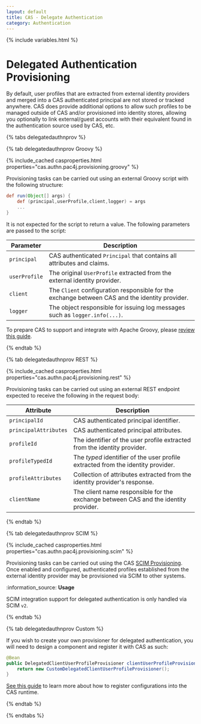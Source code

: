 ```yaml
---
layout: default
title: CAS - Delegate Authentication
category: Authentication
---
```


{% include variables.html %}

# Delegated Authentication Provisioning

By default, user profiles that are extracted from external identity providers and merged into a CAS
authenticated principal are not stored or tracked anywhere. CAS does provide additional options to allow
such profiles to be managed outside of CAS and/or provisioned into identity stores, allowing you optionally to link
external/guest accounts with their equivalent found in the authentication source used by CAS, etc.
      
{% tabs delegatedauthnprov %}

{% tab delegatedauthnprov <i class="fa fa-file-code px-1"></i>Groovy %}

{% include_cached casproperties.html properties="cas.authn.pac4j.provisioning.groovy" %}

Provisioning tasks can be carried out using an external Groovy script with the following structure:

```groovy
def run(Object[] args) {
    def (principal,userProfile,client,logger) = args
    ...
}
```

It is not expected for the script to return a value. The following parameters are passed to the script:

| Parameter     | Description                                                                                    |
|---------------|------------------------------------------------------------------------------------------------|
| `principal`   | CAS authenticated `Principal` that contains all attributes and claims.                         |
| `userProfile` | The original `UserProfile` extracted from the external identity provider.                      |
| `client`      | The `Client` configuration responsible for the exchange between CAS and the identity provider. |
| `logger`      | The object responsible for issuing log messages such as `logger.info(...)`.                    |

To prepare CAS to support and integrate with Apache Groovy, please [review this guide](../integration/Apache-Groovy-Scripting.html).

{% endtab %}

{% tab delegatedauthnprov REST %}

{% include_cached casproperties.html properties="cas.authn.pac4j.provisioning.rest" %}

Provisioning tasks can be carried out using an external REST endpoint expected to 
receive the following in the request body:

| Attribute             | Description                                                                         |
|-----------------------|-------------------------------------------------------------------------------------|
| `principalId`         | CAS authenticated principal identifier.                                             |
| `principalAttributes` | CAS authenticated principal attributes.                                             |
| `profileId`           | The identifier of the user profile extracted from the identity provider.            |
| `profileTypedId`      | The *typed* identifier of the user profile extracted from the identity provider.    |
| `profileAttributes`   | Collection of attributes extracted from the identity provider's response.           |
| `clientName`          | The client name responsible for the exchange between CAS and the identity provider. |

{% endtab %}

{% tab delegatedauthnprov SCIM %}

{% include_cached casproperties.html properties="cas.authn.pac4j.provisioning.scim" %}

Provisioning tasks can be carried out using the CAS [SCIM Provisioning](../integration/SCIM-Provisioning.html).
Once enabled and configured, authenticated profiles established from the external identity provider may be
provisioned via SCIM to other systems.

<div class="alert alert-info">:information_source: <strong>Usage</strong><p>SCIM integration support for 
delegated authentication is only handled via SCIM <code>v2</code>.</p></div>

{% endtab %}

{% tab delegatedauthnprov <i class="fa fa-code px-1"></i> Custom %}

If you wish to create your own provisioner for delegated authentication, you will need to
design a component and register it with CAS as such:

```java
@Bean
public DelegatedClientUserProfileProvisioner clientUserProfileProvisioner() {
    return new CustomDelegatedClientUserProfileProvisioner();
}
```

[See this guide](../configuration/Configuration-Management-Extensions.html) to learn more about
how to register configurations into the CAS runtime.

{% endtab %}

{% endtabs %}
